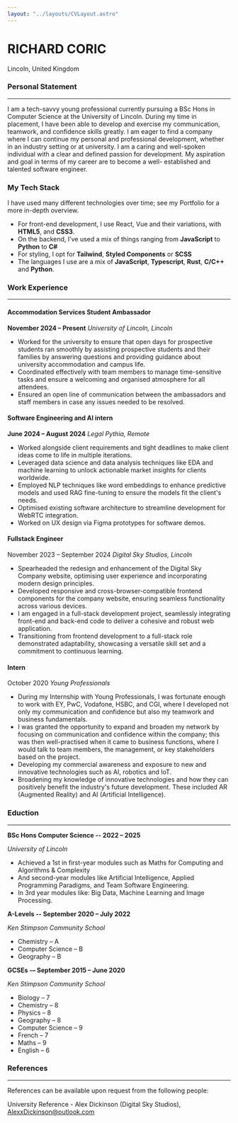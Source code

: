 ```yaml
---
layout: "../layouts/CVLayout.astro"
---
```


# RICHARD CORIC

<span>Lincoln, United Kingdom</span>

### Personal Statement
---

I am a tech-savvy young professional currently pursuing a BSc Hons in Computer Science at the University of
Lincoln. During my time in placement, I have been able to develop and exercise my communication, teamwork,
and confidence skills greatly. I am eager to find a company where I can continue my personal and professional
development, whether in an industry setting or at university. I am a caring and well-spoken individual with a clear
and defined passion for development. My aspiration and goal in terms of my career are to become a well-
established and talented software engineer.

### My Tech Stack
I have used many different technologies over time; see my Portfolio for a more in-depth overview.
- For front-end development, I use React, Vue and their variations, with **HTML5**, and **CSS3**.
- On the backend, I’ve used a mix of things ranging from **JavaScript** to **Python** to **C#**
- For styling, I opt for **Tailwind**, **Styled Components** or **SCSS**
- The languages I use are a mix of **JavaScript**, **Typescript**, **Rust**, **C/C++** and **Python**.

### Work Experience
---
#### Accommodation Services Student Ambassador 
<span class="right">**November 2024 – Present**</span>
*University of Lincoln, Lincoln*
- Worked for the university to ensure that open days for prospective students ran smoothly by assisting
prospective students and their families by answering questions and providing guidance about university
accommodation and campus life.
- Coordinated effectively with team members to manage time-sensitive tasks and ensure a welcoming and
organised atmosphere for all attendees.
- Ensured an open line of communication between the ambassadors and staff members in case any issues
needed to be resolved.

#### Software Engineering and AI intern
<span class="right">**June 2024 – August 2024**</span>
*Legal Pythia, Remote*
- Worked alongside client requirements and tight deadlines to make client ideas come to life in multiple
iterations.
- Leveraged data science and data analysis techniques like EDA and machine learning to unlock actionable
market insights for clients worldwide.
- Employed NLP techniques like word embeddings to enhance predictive models and used RAG fine-tuning
to ensure the models fit the client's needs.
- Optimised existing software architecture to streamline development for WebRTC integration.
- Worked on UX design via Figma prototypes for software demos.

#### Fullstack Engineer 
<span class="right">November 2023 – September 2024</span>
*Digital Sky Studios, Lincoln*
- Spearheaded the redesign and enhancement of the Digital Sky Company website, optimising user
experience and incorporating modern design principles. 
- Developed responsive and cross-browser-compatible frontend components for the company website,
ensuring seamless functionality across various devices.
- I am engaged in a full-stack development project, seamlessly integrating front-end and back-end code to
deliver a cohesive and robust web application.
- Transitioning from frontend development to a full-stack role demonstrated adaptability, showcasing a
versatile skill set and a commitment to continuous learning.

#### Intern
<span class="right">October 2020</span>
*Young Professionals*
- During my Internship with Young Professionals, I was fortunate enough to work with EY, PwC, Vodafone,
HSBC, and CGI, where I developed not only my communication and confidence but also my teamwork and
business fundamentals.
- I was granted the opportunity to expand and broaden my network by focusing on communication and
confidence within the company; this was then well-practised when it came to business functions, where I
would talk to team members, the management, or key stakeholders based on the project.
- Developing my commercial awareness and exposure to new and innovative technologies such as AI,
robotics and IoT.
- Broadening my knowledge of innovative technologies and how they can positively benefit the industry's
future development. These included AR (Augmented Reality) and AI (Artificial Intelligence).

### Eduction
---
**BSc Hons Computer Science -- 2022 – 2025**

*University of Lincoln*
- Achieved a 1st in first-year modules such as Maths for Computing and Algorithms & Complexity
- And second-year modules like Artificial Intelligence, Applied Programming Paradigms, and Team Software Engineering.
- In 3rd year modules like: Big Data, Machine Learning and Image Processing.

**A-Levels -- September 2020 – July 2022**

*Ken Stimpson Community School*
- Chemistry – A
- Computer Science – B
- Geography – B

**GCSEs -– September 2015 – June 2020**

*Ken Stimpson Community School*
- Biology – 7
- Chemistry – 8
- Physics – 8
- Geography – 8
- Computer Science – 9
- French – 7
- Maths – 9
- English – 6

### References
---
References can be available upon request from the following people:

University Reference - Alex Dickinson (Digital Sky Studios), AlexxDickinson@outlook.com